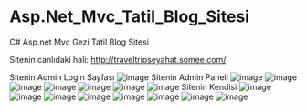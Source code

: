 # Asp.Net_Mvc_Tatil_Blog_Sitesi
C# Asp.net Mvc Gezi Tatil Blog Sitesi

Sitenin canlıdaki hali: http://traveltripseyahat.somee.com/

Sitenin Admin Login Sayfası
![image](https://github.com/illkkeerr/Asp.Net_Mvc_Tatil_Blog_Sitesi/assets/129404140/80029d8a-a033-4a3f-906a-5c95f1c214d7)
Sitenin Admin Paneli
![image](https://github.com/illkkeerr/Asp.Net_Mvc_Tatil_Blog_Sitesi/assets/129404140/9d1b328a-c064-4dc6-8db0-693a66e2d6c3)
![image](https://github.com/illkkeerr/Asp.Net_Mvc_Tatil_Blog_Sitesi/assets/129404140/4837c091-31ac-41a6-9b4e-6a9c9f8d4da1)
![image](https://github.com/illkkeerr/Asp.Net_Mvc_Tatil_Blog_Sitesi/assets/129404140/b6e5bb2e-3540-41e0-ab2d-1041afeb3798)
![image](https://github.com/illkkeerr/Asp.Net_Mvc_Tatil_Blog_Sitesi/assets/129404140/dea4c85a-1a77-4300-b499-714577d9072b)
![image](https://github.com/illkkeerr/Asp.Net_Mvc_Tatil_Blog_Sitesi/assets/129404140/274e490f-07c2-4b87-9f14-803619700936)
![image](https://github.com/illkkeerr/Asp.Net_Mvc_Tatil_Blog_Sitesi/assets/129404140/359d4b56-5504-4f4c-a953-9fab6b6e69b0)
![image](https://github.com/illkkeerr/Asp.Net_Mvc_Tatil_Blog_Sitesi/assets/129404140/ef0c6dab-e55b-4195-b72a-df3d1b7e4646)
Sitenin Kendisi
![image](https://github.com/illkkeerr/Asp.Net_Mvc_Tatil_Blog_Sitesi/assets/129404140/cfdd729c-87c7-4791-9f95-2f97bc827765)
![image](https://github.com/illkkeerr/Asp.Net_Mvc_Tatil_Blog_Sitesi/assets/129404140/43d40345-708e-424f-ba88-ca394a1e1154)
![image](https://github.com/illkkeerr/Asp.Net_Mvc_Tatil_Blog_Sitesi/assets/129404140/e5479ebb-a481-4296-8aa0-6c1dfd524cb9)
![image](https://github.com/illkkeerr/Asp.Net_Mvc_Tatil_Blog_Sitesi/assets/129404140/57541055-f5b2-41f9-a148-575a06e9eec8)
![image](https://github.com/illkkeerr/Asp.Net_Mvc_Tatil_Blog_Sitesi/assets/129404140/1bdc8b6a-02db-42c3-a1b4-0b26b815959e)
![image](https://github.com/illkkeerr/Asp.Net_Mvc_Tatil_Blog_Sitesi/assets/129404140/a3cc5336-4609-46ff-ab8e-71944b9d2f17)
![image](https://github.com/illkkeerr/Asp.Net_Mvc_Tatil_Blog_Sitesi/assets/129404140/f3a4673a-0e5d-49b3-b1c0-73535124fb22)
![image](https://github.com/illkkeerr/Asp.Net_Mvc_Tatil_Blog_Sitesi/assets/129404140/680758ba-14d5-44ae-be1c-714cd6b35d78)





